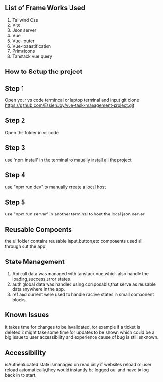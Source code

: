 
## List of Frame Works Used

1) Tailwind Css
2) Vite
3) Json server
4) Vue
5) Vue-router
6) Vue-toaastification
7) Primeicons
8) Tanstack vue query


## How to Setup the project

## Step 1
Open your vs code termincal or laptop terminal and input git clone https://github.com/EssienJoy/vue-task-management-project.git

## Step 2
Open the folder in vs code

## Step 3 
use 'npm install' in the terminal to maually install all the project

## Step 4 
use "npm run dev" to manually create a local host

## Step 5
use "npm run server" in another terminal to host the local json server

## Reusable Compoents
the ui folder contains reusable input,button,etc components used all through out the app.

## State Management
1) Api call data was managed with tanstack vue,which also handle the loading,success,error states.
2) auth global data was handled using composabls,that serve as reusable data anywhere in the app.
3) ref and current were used to handle ractive states in small component blocks.

## Known Issues
it takes time for changes to be invalidated, for example if a ticket is deleted,it might take some time for updates to be shown
which could be a big issue to user accessibility and experience cause of bug is still unknown.

## Accessibility
isAuthentucated state ismanaged on read only if websites reload or user reload automatically,they would instantly be logged out and have to log back in to start.

